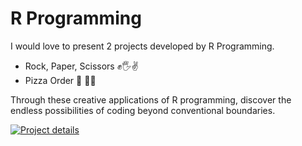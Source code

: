 # R Programming

I would love to present 2 projects developed by R Programming.
- Rock, Paper, Scissors ✊🖐️✌️
- Pizza Order 🍕 🍅🧀

Through these creative applications of R programming, discover the endless possibilities of coding beyond conventional boundaries.


[![Project details](https://img.shields.io/badge/%E2%9E%A1%EF%B8%8FProject%20details%E2%AC%85%EF%B8%8F%20-%09%09%23c0c0c0?style=for-the-badge)](https://colab.research.google.com/drive/1HlgEMcYgo-5qWUtL-v4yjM9D0mt1PVJK?authuser=1#scrollTo=LShe7oya9Mip&uniqifier=2)



